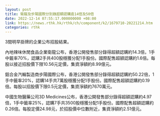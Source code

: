 ```yaml
---
layout: post
title: 衛龍及步陽國際分別錄超額認購逾14倍及50倍
date: 2022-12-14 07:55:17.000000000 +08:00
link: https://news.rthk.hk/rthk/ch/component/k2/1679710-20221214.htm
categories: rthk
---
```


3間明早掛牌的企業公布招股結果。

內地辣味休閒食品企業衛龍公布，香港公開發售部分錄得超額認購約14.3倍，1手中籤率70%，認購2手共400股穩獲分配1手股份。國際配售超額認購約1.6倍。每股以接近招股價下限10.56元定價，集資淨額約8.99億元。

鋁合金汽輪製造商步陽國際公布，香港公開發售部分錄得超額認購約50.22倍，1手中籤率20%，認購14手共7萬股穩獲分配1手股份。國際配售超額認購約0.19倍。每股以招股價下限0.5元定價，集資淨額約7670萬元。

中國生物醫藥公司3D Medicines公布，香港公開發售部分錄得超額認購約4.97倍，1手中籤率25%，認購7手共3500股穩獲分配1手股份。國際配售超額認購約0.26倍。每股定價24.98元，於招股價中位數附近，集資淨額約2.51億元。
